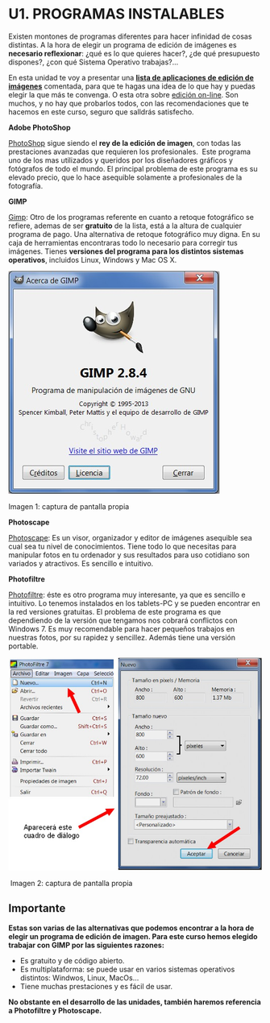 # U1. PROGRAMAS INSTALABLES

Existen montones de programas diferentes para hacer infinidad de cosas distintas. A la hora de elegir un programa de edición de imágenes es **necesario reflexionar**: ¿qué es lo que quieres hacer?, ¿de qué presupuesto dispones?, ¿con qué Sistema Operativo trabajas?...

En esta unidad te voy a presentar una [**lista de aplicaciones de edición de imágenes**](http://listas.20minutos.es/lista/los-12-mejores-programas-de-retoque-fotografico-361420/) comentada, para que te hagas una idea de lo que hay y puedas elegir la que más te convenga. O esta otra sobre [edición on-line](http://ounae.com/mejores-editores-fotos-online-gratis/). Son muchos, y no hay que probarlos todos, con las recomendaciones que te hacemos en este curso, seguro que salldrás satisfecho.

**Adobe PhotoShop**

[PhotoShop](http://www.adobe.com/la/products/photoshop.html) sigue siendo el **rey de la edición de imagen**, con todas las prestaciones avanzadas que requieren los profesionales.  Este programa uno de los mas utilizados y queridos por los diseñadores gráficos y fotógrafos de todo el mundo. El principal problema de este programa es su elevado precio, que lo hace asequible solamente a profesionales de la fotografía.

**GIMP**

[Gimp](http://www.gimp.org/): Otro de los programas referente en cuanto a retoque fotográfico se refiere, ademas de ser **gratuito** de la lista, está a la altura de cualquier programa de pago. Una alternativa de retoque fotográfico muy digna. En su caja de herramientas encontraras todo lo necesario para corregir tus imágenes. Tienes **versiones del programa para los distintos sistemas operativos**, incluidos Linux, Windows y Mac OS X.


![](img/gimp.jpg)


Imagen 1: captura de pantalla propia

**Photoscape**

[Photoscape](http://www.photoscape.org/ps/main/download.php?lc=es): Es un visor, organizador y editor de imágenes asequible sea cual sea tu nivel de conocimientos. Tiene todo lo que necesitas para manipular fotos en tu ordenador y sus resultados para uso cotidiano son variados y atractivos. Es sencillo e intuitivo.

**Photofiltre**

[Photofiltre](http://www.photofiltre.com/): éste es otro programa muy interesante, ya que es sencillo e intuitivo. Lo tenemos instalados en los tablets-PC y se pueden encontrar en la red versiones gratuitas. El problema de este programa es que dependiendo de la versión que tengamos nos cobrará conflictos con Windows 7. Es muy recomendable para hacer pequeños trabajos en nuestras fotos, por su rapidez y sencillez. Además tiene una versión portable.


![](img/filtre.jpg)


 Imagen 2: captura de pantalla propia

## Importante

**Estas son varias de las alternativas que podemos encontrar a la hora de elegir un programa de edición de imagen. Para este curso hemos elegido trabajar con GIMP por las siguientes razones:**

*   Es gratuito y de código abierto.
*   Es multiplataforma: se puede usar en varios sistemas operativos distintos: Windwos, Linux, MacOs...
*   Tiene muchas prestaciones y es fácil de usar.

**No obstante en el desarrollo de las unidades, también haremos referencia a Photofiltre y Photoscape.**

